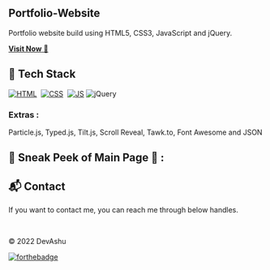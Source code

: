 ## Portfolio-Website
Portfolio website build using HTML5, CSS3, JavaScript and jQuery.

<a href="" target="_blank">**Visit Now** 🚀</a>


## 📌 Tech Stack
[![HTML](https://img.shields.io/badge/html5%20-%23E34F26.svg?&style=for-the-badge&logo=html5&logoColor=white)](https://github.com/jigar-sable/Portfolio-Website/search?l=html)&nbsp;
[![CSS](https://img.shields.io/badge/css3%20-%231572B6.svg?&style=for-the-badge&logo=css3&logoColor=white)](https://github.com/jigar-sable/Portfolio-Website/search?l=css)&nbsp;
[![JS](https://img.shields.io/badge/javascript%20-%23323330.svg?&style=for-the-badge&logo=javascript&logoColor=%23F7DF1E)](https://github.com/jigar-sable/Portfolio-Website/search?l=javascript)
<img alt="jQuery" src="https://img.shields.io/badge/jquery-%230769AD.svg?style=for-the-badge&logo=jquery&logoColor=white"/>

### Extras : 
Particle.js, Typed.js, Tilt.js, Scroll Reveal, Tawk.to, Font Awesome and JSON

## 📌 Sneak Peek of Main Page 🙈 :



<h2>📬 Contact</h2>


If you want to contact me, you can reach me through below handles.

&nbsp;&nbsp;<a href="https://www.linkedin.com/in/ashutosh-mohanty-3464a6204" class="fab fa-linkedin" aria-label="LinkedIn" target="_blank"></a>
              <a href="https://github.com/Ashutosh102" class="fab fa-github" aria-label="GitHub" target="_blank"></a>
              <a href="mailto:ashutoshmohanty3815@gmail.com" class="fas fa-envelope" aria-label="Mail" target="_blank"></a>
              <a href="https://twitter.com/Ashutos56695774?s=09" class="fab fa-twitter" aria-label="Twitter" target="_blank"></a>
              <a href="https://t.me/Ashutosh3815" class="fab fa-telegram-plane" aria-label="Telegram" target="_blank"></a>

© 2022 DevAshu


[![forthebadge](https://forthebadge.com/images/badges/built-with-love.svg)](https://forthebadge.com)
